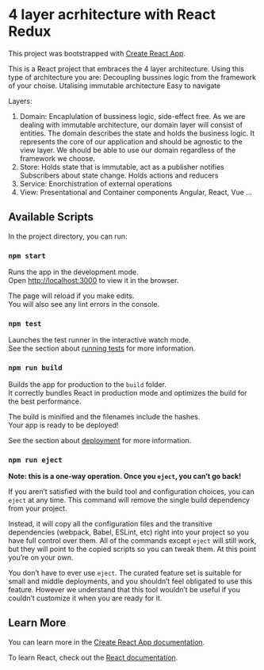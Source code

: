 # 4 layer acrhitecture with React Redux

This project was bootstrapped with [Create React App](https://github.com/facebook/create-react-app).

This is a React project that embraces the 4 layer architecture.
Using this type of architecture you are:
Decoupling bussines logic from the framework of your choise. 
Utalising immutable architecture
Easy to navigate 






Layers: 

1) Domain:
Encaplulation of bussiness logic, side-effect free.
As we are dealing with immutable architecture, our domain layer will consist of entities.
The domain describes the state and holds the business logic. It represents the core of our application and should be agnostic to the view layer. We should be able to use our domain regardless of the framework we choose.
3) Store:
Holds state that is immutable, act as a publisher
notifies Subscribers about state change. Holds actions and reducers
3) Service:
Enorchistration of external operations
4) View:
Presentational and Container components
Angular, React, Vue ...



## Available Scripts

In the project directory, you can run:

### `npm start`

Runs the app in the development mode.<br />
Open [http://localhost:3000](http://localhost:3000) to view it in the browser.

The page will reload if you make edits.<br />
You will also see any lint errors in the console.

### `npm test`

Launches the test runner in the interactive watch mode.<br />
See the section about [running tests](https://facebook.github.io/create-react-app/docs/running-tests) for more information.

### `npm run build`

Builds the app for production to the `build` folder.<br />
It correctly bundles React in production mode and optimizes the build for the best performance.

The build is minified and the filenames include the hashes.<br />
Your app is ready to be deployed!

See the section about [deployment](https://facebook.github.io/create-react-app/docs/deployment) for more information.

### `npm run eject`

**Note: this is a one-way operation. Once you `eject`, you can’t go back!**

If you aren’t satisfied with the build tool and configuration choices, you can `eject` at any time. This command will remove the single build dependency from your project.

Instead, it will copy all the configuration files and the transitive dependencies (webpack, Babel, ESLint, etc) right into your project so you have full control over them. All of the commands except `eject` will still work, but they will point to the copied scripts so you can tweak them. At this point you’re on your own.

You don’t have to ever use `eject`. The curated feature set is suitable for small and middle deployments, and you shouldn’t feel obligated to use this feature. However we understand that this tool wouldn’t be useful if you couldn’t customize it when you are ready for it.

## Learn More

You can learn more in the [Create React App documentation](https://facebook.github.io/create-react-app/docs/getting-started).

To learn React, check out the [React documentation](https://reactjs.org/).
